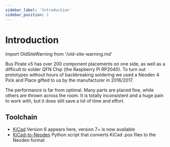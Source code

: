 ```yaml
---
sidebar_label: 'Introduction'
sidebar_position: 1
---
```


# Introduction



import OldSiteWarning from '/old-site-warning.md'

<OldSiteWarning/>



Bus Pirate v5 has over 200 component placements on one side, as well as a difficult to solder QFN Chip (the Raspberry Pi RP2040). To turn out prototypes without hours of backbreaking soldering we used a Neoden 4 Pick and Place gifted to us by the manufacturer in 2016/2017. 

The performance is far from optimal. Many parts are placed fine, while others are thrown across the room. It is totally inconsistent and a huge pain to work with, but it does still save a lot of time and effort.

## Toolchain
- [KiCad](https://kicad.org) Version 6 appears here, version 7+ is now available
- [KiCad-to-Neoden](https://github.com/szczys/kicad_to_neoden) Python script that converts KiCad .pos files to the Neoden format
